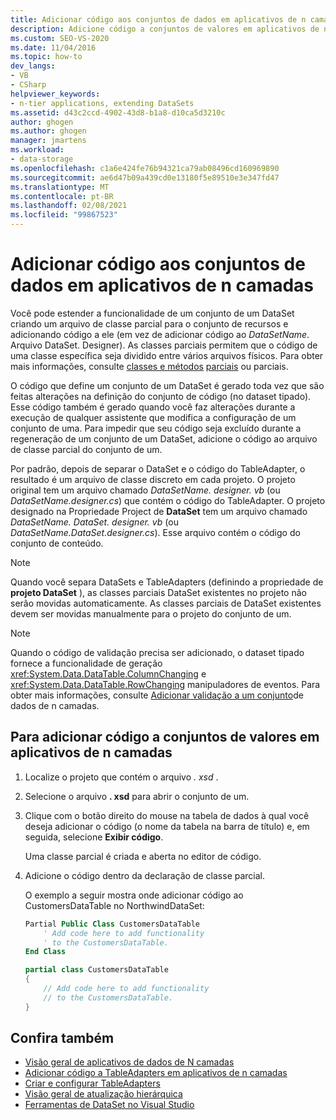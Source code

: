 ```yaml
---
title: Adicionar código aos conjuntos de dados em aplicativos de n camadas
description: Adicione código a conjuntos de valores em aplicativos de n camadas no Visual Studio. Crie um arquivo de classe parcial para um conjunto de um DataSet e adicione código a ele (em vez de ao DataSetName. DataSet. Designer).
ms.custom: SEO-VS-2020
ms.date: 11/04/2016
ms.topic: how-to
dev_langs:
- VB
- CSharp
helpviewer_keywords:
- n-tier applications, extending DataSets
ms.assetid: d43c2ccd-4902-43d8-b1a8-d10ca5d3210c
author: ghogen
ms.author: ghogen
manager: jmartens
ms.workload:
- data-storage
ms.openlocfilehash: c1a6e424fe76b94321ca79ab08496cd160969890
ms.sourcegitcommit: ae6d47b09a439cd0e13180f5e89510e3e347fd47
ms.translationtype: MT
ms.contentlocale: pt-BR
ms.lasthandoff: 02/08/2021
ms.locfileid: "99867523"
---
```

# <a name="add-code-to-datasets-in-n-tier-applications"></a>Adicionar código aos conjuntos de dados em aplicativos de n camadas

Você pode estender a funcionalidade de um conjunto de um DataSet criando um arquivo de classe parcial para o conjunto de recursos e adicionando código a ele (em vez de adicionar código ao *DataSetName*. Arquivo DataSet. Designer). As classes parciais permitem que o código de uma classe específica seja dividido entre vários arquivos físicos. Para obter mais informações, consulte [classes e métodos](/dotnet/csharp/programming-guide/classes-and-structs/partial-classes-and-methods) [parciais](/dotnet/visual-basic/language-reference/modifiers/partial) ou parciais.

O código que define um conjunto de um DataSet é gerado toda vez que são feitas alterações na definição do conjunto de código (no dataset tipado). Esse código também é gerado quando você faz alterações durante a execução de qualquer assistente que modifica a configuração de um conjunto de uma. Para impedir que seu código seja excluído durante a regeneração de um conjunto de um DataSet, adicione o código ao arquivo de classe parcial do conjunto de um.

Por padrão, depois de separar o DataSet e o código do TableAdapter, o resultado é um arquivo de classe discreto em cada projeto. O projeto original tem um arquivo chamado *DataSetName. designer. vb* (ou *DataSetName.designer.cs*) que contém o código do TableAdapter. O projeto designado na Propriedade Project de **DataSet** tem um arquivo chamado *DataSetName. DataSet. designer. vb* (ou *DataSetName.DataSet.designer.cs*). Esse arquivo contém o código do conjunto de conteúdo.

> [!NOTE]
> Quando você separa DataSets e TableAdapters (definindo a propriedade de **projeto DataSet** ), as classes parciais DataSet existentes no projeto não serão movidas automaticamente. As classes parciais de DataSet existentes devem ser movidas manualmente para o projeto do conjunto de um.

> [!NOTE]
> Quando o código de validação precisa ser adicionado, o dataset tipado fornece a funcionalidade de geração <xref:System.Data.DataTable.ColumnChanging> e <xref:System.Data.DataTable.RowChanging> manipuladores de eventos. Para obter mais informações, consulte [Adicionar validação a um conjunto](../data-tools/add-validation-to-an-n-tier-dataset.md)de dados de n camadas.

## <a name="to-add-code-to-datasets-in-n-tier-applications"></a>Para adicionar código a conjuntos de valores em aplicativos de n camadas

1. Localize o projeto que contém o arquivo *. xsd* .

2. Selecione o arquivo **. xsd** para abrir o conjunto de um.

3. Clique com o botão direito do mouse na tabela de dados à qual você deseja adicionar o código (o nome da tabela na barra de título) e, em seguida, selecione **Exibir código**.

     Uma classe parcial é criada e aberta no editor de código.

4. Adicione o código dentro da declaração de classe parcial.

     O exemplo a seguir mostra onde adicionar código ao CustomersDataTable no NorthwindDataSet:

    ```vb
    Partial Public Class CustomersDataTable
        ' Add code here to add functionality
        ' to the CustomersDataTable.
    End Class
    ```

    ```csharp
    partial class CustomersDataTable
    {
        // Add code here to add functionality
        // to the CustomersDataTable.
    }
    ```

## <a name="see-also"></a>Confira também

- [Visão geral de aplicativos de dados de N camadas](../data-tools/n-tier-data-applications-overview.md)
- [Adicionar código a TableAdapters em aplicativos de n camadas](../data-tools/add-code-to-tableadapters-in-n-tier-applications.md)
- [Criar e configurar TableAdapters](create-and-configure-tableadapters.md)
- [Visão geral de atualização hierárquica](hierarchical-update.md)
- [Ferramentas de DataSet no Visual Studio](../data-tools/dataset-tools-in-visual-studio.md)
